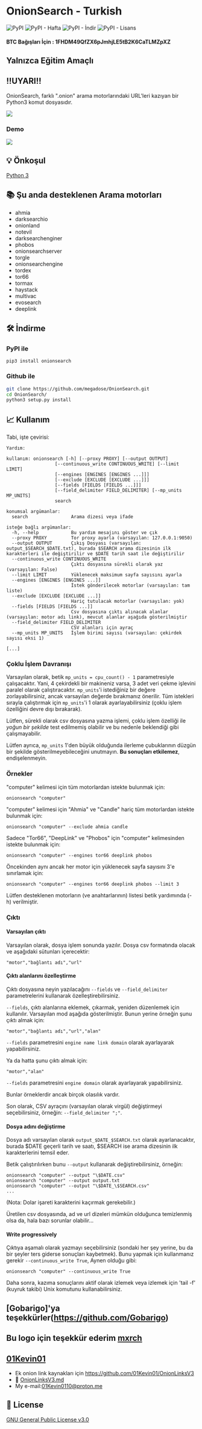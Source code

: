 # OnionSearch - Turkish
![PyPI](https://img.shields.io/pypi/v/onionsearch) ![PyPI - Hafta](https://img.shields.io/pypi/dw/onionsearch) ![PyPI - İndir](https://static.pepy.tech/badge/onionsearch) ![PyPI - Lisans](https://img.shields.io/pypi/l/onionsearch)
#### BTC Bağışları İçin : 1FHDM49QfZX6pJmhjLE5tB2K6CaTLMZpXZ
## Yalnızca Eğitim Amaçlı

## !!UYARI!!

OnionSearch, farklı ".onion" arama motorlarındaki URL'leri kazıyan bir Python3 komut dosyasıdır.

![](https://files.catbox.moe/vguy1e.png)

### Demo

![](https://github.com/megadose/gif-demo/raw/master/onionsearch.gif)


## 💡 Önkoşul
[Python 3](https://www.python.org/download/releases/3.0/)

## 📚 Şu anda desteklenen Arama motorları
- ahmia
- darksearchio
- onionland
- notevil
- darksearchenginer
- phobos
- onionsearchserver
- torgle
- onionsearchengine
- tordex
- tor66
- tormax
- haystack
- multivac
- evosearch
- deeplink

## 🛠️ İndirme
### PyPI ile

```pip3 install onionsearch```

### Github ile

```bash
git clone https://github.com/megadose/OnionSearch.git
cd OnionSearch/
python3 setup.py install
```


## 📈  Kullanım
Tabi, işte çevirisi:

```
Yardım:
```
```
kullanım: onionsearch [-h] [--proxy PROXY] [--output OUTPUT]
                  [--continuous_write CONTINUOUS_WRITE] [--limit LIMIT]
                  [--engines [ENGINES [ENGINES ...]]]
                  [--exclude [EXCLUDE [EXCLUDE ...]]]
                  [--fields [FIELDS [FIELDS ...]]]
                  [--field_delimiter FIELD_DELIMITER] [--mp_units MP_UNITS]
                  search

konumsal argümanlar:
  search                Arama dizesi veya ifade

isteğe bağlı argümanlar:
  -h, --help            Bu yardım mesajını göster ve çık
  --proxy PROXY         Tor proxy ayarla (varsayılan: 127.0.0.1:9050)
  --output OUTPUT       Çıkış Dosyası (varsayılan: output_$SEARCH_$DATE.txt), burada $SEARCH arama dizesinin ilk karakterleri ile değiştirilir ve $DATE tarih saat ile değiştirilir
  --continuous_write CONTINUOUS_WRITE
                        Çıktı dosyasına sürekli olarak yaz (varsayılan: False)
  --limit LIMIT         Yüklenecek maksimum sayfa sayısını ayarla
  --engines [ENGINES [ENGINES ...]]
                        İstek gönderilecek motorlar (varsayılan: tam liste)
  --exclude [EXCLUDE [EXCLUDE ...]]
                        Hariç tutulacak motorlar (varsayılan: yok)
  --fields [FIELDS [FIELDS ...]]
                        Csv dosyasına çıktı alınacak alanlar (varsayılan: motor adı link), mevcut alanlar aşağıda gösterilmiştir
  --field_delimiter FIELD_DELIMITER
                        CSV alanları için ayraç
  --mp_units MP_UNITS   İşlem birimi sayısı (varsayılan: çekirdek sayısı eksi 1)

[...]
```

### Çoklu İşlem Davranışı

Varsayılan olarak, betik `mp_units = cpu_count() - 1` parametresiyle çalışacaktır. Yani, 4 çekirdekli bir makineniz varsa,
3 adet veri çekme işlevini paralel olarak çalıştıracaktır. `mp_units`'i istediğiniz bir değere zorlayabilirsiniz, ancak varsayılan değerde bırakmanız önerilir.
Tüm istekleri sırayla çalıştırmak için `mp_units`'i 1 olarak ayarlayabilirsiniz (çoklu işlem özelliğini devre dışı bırakarak).

Lütfen, sürekli olarak csv dosyasına yazma işlemi, çoklu işlem özelliği ile *yoğun bir şekilde* test edilmemiş olabilir ve bu nedenle
beklendiği gibi çalışmayabilir.

Lütfen ayrıca, `mp_units` 1'den büyük olduğunda ilerleme çubuklarının düzgün bir şekilde gösterilmeyebileceğini unutmayın.
**Bu sonuçları etkilemez**, endişelenmeyin.

### Örnekler

"computer" kelimesi için tüm motorlardan istekte bulunmak için:
```
onionsearch "computer"
```

"computer" kelimesi için "Ahmia" ve "Candle" hariç tüm motorlardan istekte bulunmak için:
```
onionsearch "computer" --exclude ahmia candle
```

Sadece "Tor66", "DeepLink" ve "Phobos" için "computer" kelimesinden istekte bulunmak için:
```
onionsearch "computer" --engines tor66 deeplink phobos
```

Öncekinden aynı ancak her motor için yüklenecek sayfa sayısını 3'e sınırlamak için:
```
onionsearch "computer" --engines tor66 deeplink phobos --limit 3
```

Lütfen desteklenen motorların (ve anahtarlarının) listesi betik yardımında (-h) verilmiştir.


### Çıktı

#### Varsayılan çıktı

Varsayılan olarak, dosya işlem sonunda yazılır. Dosya csv formatında olacak ve aşağıdaki sütunları içerecektir:
```
"motor","bağlantı adı","url"
```

#### Çıktı alanlarını özelleştirme

Çıktı dosyasına neyin yazılacağını `--fields` ve `--field_delimiter` parametrelerini kullanarak özelleştirebilirsiniz.

`--fields`, çıktı alanlarına eklemek, çıkarmak, yeniden düzenlemek için kullanılır. Varsayılan mod aşağıda gösterilmiştir. Bunun yerine örneğin
şunu çıktı almak için:
```
"motor","bağlantı adı","url","alan"
```
`--fields` parametresini `engine name link domain` olarak ayarlayarak yapabilirsiniz.

Ya da hatta şunu çıktı almak için:
```
"motor","alan"
```
`--fields` parametresini `engine domain` olarak ayarlayarak yapabilirsiniz.

Bunlar örneklerdir ancak birçok olasılık vardır.

Son olarak, CSV ayraçını (varsayılan olarak virgül) değiştirmeyi seçebilirsiniz, örneğin: `--field_delimiter ";"`.

#### Dosya adını değiştirme

Dosya adı varsayılan olarak `output_$DATE_$SEARCH.txt` olarak ayarlanacaktır, burada $DATE geçerli tarih ve saatı, $SEARCH ise arama dizesinin ilk karakterlerini temsil eder.

Betik çalıştırılırken bunu `--output` kullanarak değiştirebilirsiniz, örneğin:
```
onionsearch "computer" --output "\$DATE.csv"
onionsearch "computer" --output output.txt
onionsearch "computer" --output "\$DATE_\$SEARCH.csv"
...
```
(Nota: Dolar işareti karakterini kaçırmak gerekebilir.)

Üretilen csv dosyasında, ad ve url dizeleri mümkün olduğunca temizlenmiş olsa da, hala bazı sorunlar olabilir...
#### Write progressively

Çıktıya aşamalı olarak yazmayı seçebilirsiniz (sondaki her şey yerine, bu da bir şeyler ters giderse sonuçları kaybetmek). Bunu yapmak için kullanmanız gerekir `--continuous_write True`, Aynen olduğu gibi:
```
onionsearch "computer" --continuous_write True
```
Daha sonra, kazıma sonuçlarını aktif olarak izlemek veya izlemek için 'tail -f' (kuyruk takibi) Unix komutunu kullanabilirsiniz. 

## [Gobarigo]'ya teşekkürler(https://github.com/Gobarigo) 
## Bu logo için teşekkür ederim [mxrch](https://github.com/mxrch)

## [01Kevin01](https://github.com/01Kevin01)
* Ek onion link kaynakları için https://github.com/01Kevin01/OnionLinksV3
* 📄 [OnionLinksV3.md](https://github.com/01Kevin01/OnionLinksV3/blob/main/OnionLinksV3.md)
* My e-mail:01Kevin0110@proton.me

## 📝 License
[GNU General Public License v3.0](https://www.gnu.org/licenses/gpl-3.0.fr.html)
